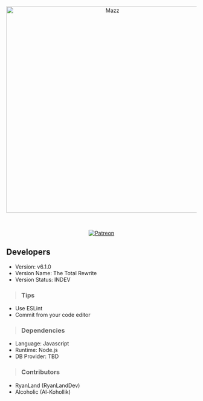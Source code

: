 <div align="center">
  <br />
  <p>
    <a href="https://discord.gg/aZEZ7Ct"><img src="https://cdn.discordapp.com/attachments/542040668453732352/674713874586402816/39aaa46e86544209c6ab2cd44f958481.png" width="546" alt="Mazz" /></a>
  </p>
  <br />
  <p>
    <a href="https://www.patreon.com/discordjs"><img src="https://img.shields.io/badge/donate-patreon-F96854.svg" alt="Patreon" /></a>
  </p>
</div>

## Developers
- Version: v6.1.0
- Version Name: The Total Rewrite
- Version Status: INDEV  

> ### Tips
- Use ESLint
- Commit from your code editor 

> ### Dependencies
- Language: Javascript
- Runtime: Node.js
- DB Provider: TBD

> ### Contributors
- RyanLand (RyanLandDev)
- Alcoholic (Al-Kohollik)
